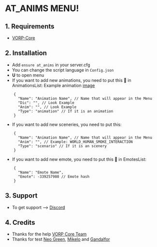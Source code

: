 # AT_ANIMS MENU!

## 1. Requirements

- [VORP-Core](https://github.com/VORPCORE/VORP-Core)

## 2. Installation

- Add ```ensure at_anims``` in your server.cfg
- You can change the script language in ```Config.json```
- **U** to open menu 
- If you want to add new animations, you need to put this 🔽 in AnimationsList:
Example animation [image](https://cdn.discordapp.com/attachments/731548283868282921/745282178325151744/Screenshot_320.png)
```
    {
      "Name": "Animation Name", // Name that will appear in the Menu
      "Dic": "", // Look Example
      "Anim": "", // Look Example
      "Type": "animation" // If it is an animation
    }
```
- If you want to add new sceneries, you need to put this:
```
    {
      "Name": "Animation Name", // Name that will appear in the Menu
      "Anim": "", // Example: WORLD_HUMAN_SMOKE_INTERACTION
      "Type": "scenario" // If it is an scenery
    }
```

- If you want to add new emote, you need to put this 🔽 in EmotesList:
```
    {
      "Name": "Emote Name",
      "Emote": -339257980 // Emote hash
    }
```
## 3. Support
- To get support --> [Discord](http://discord.vorpcore.com/)

## 4. Credits
- Thanks for the help [VORP Core Team](https://github.com/vorpcore)
- Thanks for test [Neo Green](https://github.com/NeoGaming22), [Mikelo](https://github.com/djmikelo) and [Gandalfor](https://github.com/Gandalfor)
